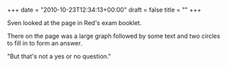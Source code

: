 +++
date = "2010-10-23T12:34:13+00:00"
draft = false
title = ""
+++
<p>Sven looked at the page in Red's exam booklet.</p>&#13;
<p>There on the page was a large graph followed by some text and two circles to fill in to form an answer.</p>&#13;
<p>"But that's not a yes or no question."</p> 
